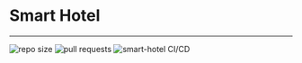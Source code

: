 # Smart Hotel
<hr>

![repo size](https://github.com/u18034332/smart-hotel/badge.svg)
![pull requests](https://github.com/u18034332/smart-hotel/pulls/badge.svg)
![smart-hotel CI/CD](https://github.com/u18034332/smart-hotel/actions/workflows/dev.yaml/badge.svg)

